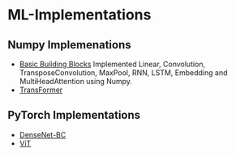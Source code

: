 # ML-Implementations


## Numpy Implemenations

- [Basic Building Blocks](https://github.com/seungjun-green/ML-Implementations/blob/main/Numpy/Basic_Building_Blocks.ipynb)
Implemented Linear, Convolution, TransposeConvolution, MaxPool, RNN, LSTM, Embedding and MultiHeadAttention using Numpy.
- [TransFormer](https://github.com/seungjun-green/ML-Implementations/blob/main/Numpy/TransFormer_in_Numpy.ipynb)

## PyTorch Implementations

- [DenseNet-BC](https://github.com/seungjun-green/ML-Implementations/blob/main/PyTorch/DenseNet_BC_Implementation.ipynb)
- [ViT](https://github.com/seungjun-green/ML-Implementations/blob/main/PyTorch/VIT_Base_Implementation.ipynb)